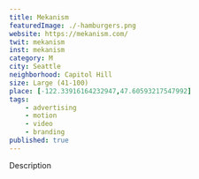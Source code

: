 ```yaml
---
title: Mekanism
featuredImage: ./-hamburgers.png
website: https://mekanism.com/
twit: mekanism
inst: mekanism
category: M
city: Seattle
neighborhood: Capitol Hill
size: Large (41-100)
place: [-122.33916164232947,47.60593217547992]
tags:
    - advertising
    - motion
    - video
    - branding
published: true
---
```


Description
